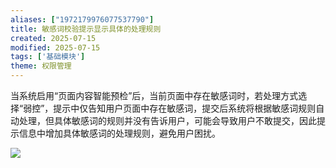 ```yaml
---
aliases: ["1972179976077537790"]
title: 敏感词校验提示显示具体的处理规则
created: 2025-07-15
modified: 2025-07-15
tags: ['基础模块']
theme: 权限管理
---
```


当系统启用“页面内容智能预检”后，当前页面中存在敏感词时，若处理方式选择“弱控”，提示中仅告知用户页面中存在敏感词，提交后系统将根据敏感词规则自动处理，但具体敏感词的规则并没有告诉用户，可能会导致用户不敢提交，因此提示信息中增加具体敏感词的处理规则，避免用户困扰。

![](d747f983401930bf5342ac19d7eecab8.jpg)